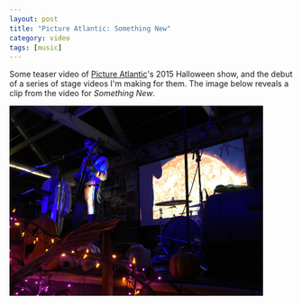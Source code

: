 ```yaml
---
layout: post
title: "Picture Atlantic: Something New"
category: video
tags: [music]
---
```


Some teaser video of [Picture Atlantic](http://www.pictureatlantic.com)'s 2015 Halloween show, and the debut of a series of stage videos I'm making for them. The image below reveals a clip from the video for *Something New*. 

[![](/assets/pa-smthnew_.jpg)](/assets/pa-smthnew.jpg)